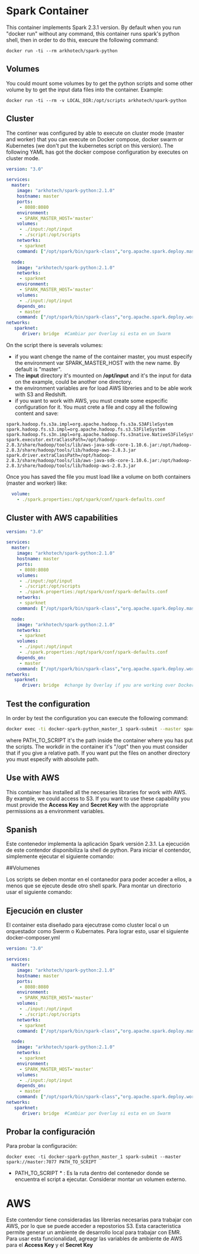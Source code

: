 # Spark Container

This container implements Spark 2.3.1 version. By default when you run "docker run" without any command, this container runs spark's python shell, then in order to do this, execure the following command:

```
docker run -ti --rm arkhotech/spark-python
```

## Volumes

You could mount some volumes by to get the python scripts and some other volume by to get the input data files into the container. Example:

```
docker run -ti --rm -v LOCAL_DIR:/opt/scripts arkhotech/spark-python 
```


## Cluster 

The continer was configured by able to execute on cluster mode (master and worker) that you can execute on Docker compose, docker swarm or Kubernetes (we don't put the kubernetes script on this version). The following YAML has got the docker compose configuration by executes on cluster mode.

```yaml
version: "3.0"

services:
  master:
    image: "arkhotech/spark-python:2.1.0"
    hostname: master
    ports:
     - 8080:8080 
    environment:
     - SPARK_MASTER_HOST='master'
    volumes:
     - ./input:/opt/input
     - ./script:/opt/scripts
    networks:
     - sparknet
    command: ["/opt/spark/bin/spark-class","org.apache.spark.deploy.master.Master"]

  node:  
    image: "arkhotech/spark-python:2.1.0"
    networks:
     - sparknet  
    environment:
     - SPARK_MASTER_HOST='master'
    volumes:
     - ./input:/opt/input
    depends_on: 
     - master    
    command: ["/opt/spark/bin/spark-class","org.apache.spark.deploy.worker.Worker","spark://master:7077"]
networks:
   sparknet:
      driver: bridge  #Cambiar por Overlay si esta en un Swarm

```
On the script there is severals volumes:

* if you want chenge the name of the container master, you must especify the environment var SPARK_MASTER_HOST with the new name. By default is "master". 
* The **input** directory it's mounted on **/opt/input** and it's the input for data on the example, could be another one directory.
* the environment variables are for load AWS libreries and to be able work with S3 and Redshift.
* if you want to work with AWS, you must create some especific configuration for it. You must crete a file and copy all the following content and save:

```properties
spark.hadoop.fs.s3a.impl=org.apache.hadoop.fs.s3a.S3AFileSystem  
spark.hadoop.fs.s3.impl=org.apache.hadoop.fs.s3.S3FileSystem
spark.hadoop.fs.s3n.impl=org.apache.hadoop.fs.s3native.NativeS3FileSystem
spark.executor.extraClassPath=/opt/hadoop-2.8.3/share/hadoop/tools/lib/aws-java-sdk-core-1.10.6.jar:/opt/hadoop-2.8.3/share/hadoop/tools/lib/hadoop-aws-2.8.3.jar
spark.driver.extraClassPath=/opt/hadoop-2.8.3/share/hadoop/tools/lib/aws-java-sdk-core-1.10.6.jar:/opt/hadoop-2.8.3/share/hadoop/tools/lib/hadoop-aws-2.8.3.jar
```

Once you has saved the file you must load like a volume on both containers (master and worker) like:

```yaml
  volume:
    - ./spark.properties:/opt/spark/conf/spark-defaults.conf 
```

## Cluster with AWS capabilities



```yaml
version: "3.0"

services:
  master:
    image: "arkhotech/spark-python:2.1.0"
    hostname: master
    ports:
     - 8080:8080 
    volumes:
     - ./input:/opt/input
     - ./script:/opt/scripts
     - ./spark.properties:/opt/spark/conf/spark-defaults.conf 
    networks:
     - sparknet
    command: ["/opt/spark/bin/spark-class","org.apache.spark.deploy.master.Master"]

  node:  
    image: "arkhotech/spark-python:2.1.0"
    networks:
     - sparknet  
    volumes:
     - ./input:/opt/input
     - ./spark.properties:/opt/spark/conf/spark-defaults.conf 
    depends_on: 
     - master    
    command: ["/opt/spark/bin/spark-class","org.apache.spark.deploy.worker.Worker","spark://master:7077"]
networks:
   sparknet:
      driver: bridge  #change by Overlay if you are working over Docker swarm
```


## Test the configuration

In order by test the configuration you can execute the following command:

```bash
docker exec -ti docker-spark-python_master_1 spark-submit --master spark://master:7077 PATH_TO_SCRIPT
```

where PATH_TO_SCRIPT it's the path inside the container where you has put the scripts. The workdir in the container it's "/opt" then you must consider that if you give a relative path. 
If you want put the files on another directory you must especify with absolute path.


## Use with AWS

This container has installed all the necesaries libraries for work with AWS. By example, we could access to S3. If you want to use these capability you must provide the __Access Key__ and __Secret Key__ with the appropriate permissions as a environment variables.



## Spanish


Este contenedor implementa la aplicación Spark versión 2.3.1. La ejecución de este contendor disponibiliza la shell de python. Para iniciar el contendor, simplemente ejecutar el siguiente comando:

##Volumenes

Los scripts se deben montar en el contanedor para poder acceder a ellos, a menos que se ejecute desde otro shell spark. Para montar un directorio usar el siguiente comando:

## Ejecución en cluster

El container esta diseñado para ejecutrase como cluster local o un orquestador como Swerm o Kubernates.  Para lograr esto, usar el siguiente docker-composer.yml

```yaml
version: "3.0"

services:
  master:
    image: "arkhotech/spark-python:2.1.0"
    hostname: master
    ports:
     - 8080:8080 
    environment:
     - SPARK_MASTER_HOST='master'
    volumes:
     - ./input:/opt/input
     - ./script:/opt/scripts
    networks:
     - sparknet
    command: ["/opt/spark/bin/spark-class","org.apache.spark.deploy.master.Master"]

  node:  
    image: "arkhotech/spark-python:2.1.0"
    networks:
     - sparknet  
    environment:
     - SPARK_MASTER_HOST='master'
    volumes:
     - ./input:/opt/input
    depends_on: 
     - master    
    command: ["/opt/spark/bin/spark-class","org.apache.spark.deploy.worker.Worker","spark://master:7077"]
networks:
   sparknet:
      driver: bridge  #Cambiar por Overlay si esta en un Swarm

```


## Probar la configuración

Para probar la configuración:

```
docker exec -ti docker-spark-python_master_1 spark-submit --master spark://master:7077 PATH_TO_SCRIPT
```

* PATH_TO_SCRIPT * : Es la ruta dentro del contenedor donde se encuentra el script a ejecutar. Considerar montar un volumen externo.


# AWS

Este contendor tiene consideradas las librerías necesarias para trabajar con AWS, por lo que se puede acceder a repostorios S3. Esta caracteristica permite generar un ambiente de desarrollo local para trabajar con EMR.  Para usar esta funcionalidad, agreagr las variables de ambiente de AWS para el __Access Key__ y el __Secret Key__
